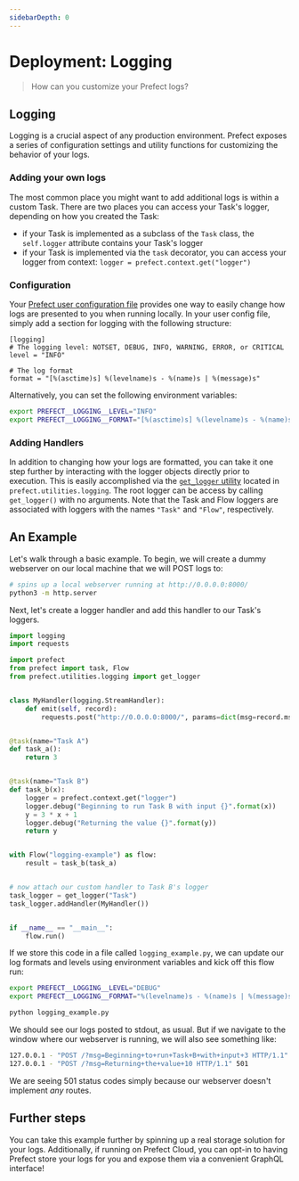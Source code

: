 ```yaml
---
sidebarDepth: 0
---
```

# Deployment: Logging

> How can you customize your Prefect logs?

## Logging

Logging is a crucial aspect of any production environment.  Prefect exposes a series of configuration settings and utility functions for customizing the behavior of your logs.

### Adding your own logs

The most common place you might want to add additional logs is within a custom Task.  There are two places you can access your Task's logger, depending on how you created the Task:

- if your Task is implemented as a subclass of the `Task` class, the `self.logger` attribute contains your Task's logger
- if your Task is implemented via the `task` decorator, you can access your logger from context: `logger = prefect.context.get("logger")`

### Configuration

Your [Prefect user configuration file](../core_concepts/configuration.html) provides one way to easily change how logs are presented to you when running locally.  In your user config file, simply add a section for logging with the following structure:
```
[logging]
# The logging level: NOTSET, DEBUG, INFO, WARNING, ERROR, or CRITICAL
level = "INFO"

# The log format
format = "[%(asctime)s] %(levelname)s - %(name)s | %(message)s"
```

Alternatively, you can set the following environment variables:
```bash
export PREFECT__LOGGING__LEVEL="INFO"
export PREFECT__LOGGING__FORMAT="[%(asctime)s] %(levelname)s - %(name)s | %(message)s"
```

### Adding Handlers

In addition to changing how your logs are formatted, you can take it one step further by interacting with the logger objects directly prior to execution.  This is easily accomplished via the [`get_logger` utility](../../api/unreleased/utilities/logging.html#prefect-utilities-logging-get-logger) located in `prefect.utilities.logging`.  The root logger can be access by calling `get_logger()` with no arguments.  Note that the Task and Flow loggers are associated with loggers with the names `"Task"` and `"Flow"`, respectively.

## An Example

Let's walk through a basic example.  To begin, we will create a dummy webserver on our local machine that we will POST logs to:
```bash
# spins up a local webserver running at http://0.0.0.0:8000/
python3 -m http.server
```

Next, let's create a logger handler and add this handler to our Task's loggers.
```python
import logging
import requests

import prefect
from prefect import task, Flow
from prefect.utilities.logging import get_logger


class MyHandler(logging.StreamHandler):
    def emit(self, record):
        requests.post("http://0.0.0.0:8000/", params=dict(msg=record.msg))


@task(name="Task A")
def task_a():
    return 3


@task(name="Task B")
def task_b(x):
    logger = prefect.context.get("logger")
    logger.debug("Beginning to run Task B with input {}".format(x))
    y = 3 * x + 1
    logger.debug("Returning the value {}".format(y))
    return y


with Flow("logging-example") as flow:
    result = task_b(task_a)


# now attach our custom handler to Task B's logger
task_logger = get_logger("Task")
task_logger.addHandler(MyHandler())


if __name__ == "__main__":
    flow.run()
```
If we store this code in a file called `logging_example.py`, we can update our log formats and levels using environment variables and kick off this flow run:
```bash
export PREFECT__LOGGING__LEVEL="DEBUG"
export PREFECT__LOGGING__FORMAT="%(levelname)s - %(name)s | %(message)s"

python logging_example.py
```
We should see our logs posted to stdout, as usual.  But if we navigate to the window where our webserver is running, we will also see something like:
```bash
127.0.0.1 - "POST /?msg=Beginning+to+run+Task+B+with+input+3 HTTP/1.1" 501
127.0.0.1 - "POST /?msg=Returning+the+value+10 HTTP/1.1" 501
```
We are seeing 501 status codes simply because our webserver doesn't implement _any_ routes.

## Further steps
You can take this example further by spinning up a real storage solution for your logs.  Additionally, if running on Prefect Cloud, you can opt-in to having Prefect store your logs for you and expose them via a convenient GraphQL interface!
